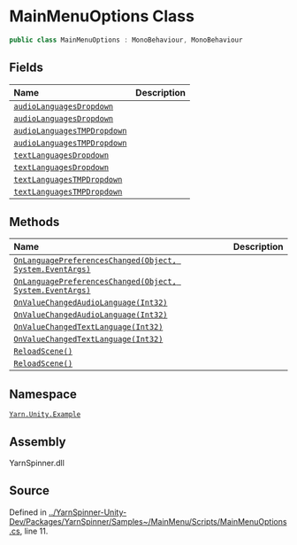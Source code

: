 <!-- This file was generated by a tool. Do not edit this file by hand. -->

# MainMenuOptions Class


```csharp
public class MainMenuOptions : MonoBehaviour, MonoBehaviour
```



## Fields
|Name|Description|
|:---|:---|
|[`audioLanguagesDropdown`](/api/csharp/yarn.unity.example/mainmenuoptions.audiolanguagesdropdown.md)||
|[`audioLanguagesDropdown`](/api/csharp/yarn.unity.example/mainmenuoptions.audiolanguagesdropdown.md)||
|[`audioLanguagesTMPDropdown`](/api/csharp/yarn.unity.example/mainmenuoptions.audiolanguagestmpdropdown.md)||
|[`audioLanguagesTMPDropdown`](/api/csharp/yarn.unity.example/mainmenuoptions.audiolanguagestmpdropdown.md)||
|[`textLanguagesDropdown`](/api/csharp/yarn.unity.example/mainmenuoptions.textlanguagesdropdown.md)||
|[`textLanguagesDropdown`](/api/csharp/yarn.unity.example/mainmenuoptions.textlanguagesdropdown.md)||
|[`textLanguagesTMPDropdown`](/api/csharp/yarn.unity.example/mainmenuoptions.textlanguagestmpdropdown.md)||
|[`textLanguagesTMPDropdown`](/api/csharp/yarn.unity.example/mainmenuoptions.textlanguagestmpdropdown.md)||
## Methods
|Name|Description|
|:---|:---|
|[`OnLanguagePreferencesChanged(Object, System.EventArgs)`](/api/csharp/yarn.unity.example/mainmenuoptions.onlanguagepreferenceschanged-system.object,system.eventargs-.md)||
|[`OnLanguagePreferencesChanged(Object, System.EventArgs)`](/api/csharp/yarn.unity.example/mainmenuoptions.onlanguagepreferenceschanged-system.object,system.eventargs-.md)||
|[`OnValueChangedAudioLanguage(Int32)`](/api/csharp/yarn.unity.example/mainmenuoptions.onvaluechangedaudiolanguage-system.int32-.md)||
|[`OnValueChangedAudioLanguage(Int32)`](/api/csharp/yarn.unity.example/mainmenuoptions.onvaluechangedaudiolanguage-system.int32-.md)||
|[`OnValueChangedTextLanguage(Int32)`](/api/csharp/yarn.unity.example/mainmenuoptions.onvaluechangedtextlanguage-system.int32-.md)||
|[`OnValueChangedTextLanguage(Int32)`](/api/csharp/yarn.unity.example/mainmenuoptions.onvaluechangedtextlanguage-system.int32-.md)||
|[`ReloadScene()`](/api/csharp/yarn.unity.example/mainmenuoptions.reloadscene.md)||
|[`ReloadScene()`](/api/csharp/yarn.unity.example/mainmenuoptions.reloadscene.md)||
## Namespace
[`Yarn.Unity.Example`](/api/csharp/yarn.unity.example/README.md)

## Assembly
YarnSpinner.dll

## Source
Defined in [../YarnSpinner-Unity-Dev/Packages/YarnSpinner/Samples~/MainMenu/Scripts/MainMenuOptions.cs](https://github.com/YarnSpinnerTool/YarnSpinner-Unity//blob/develop/Samples~/MainMenu/Scripts/MainMenuOptions.cs#L11), line 11.
